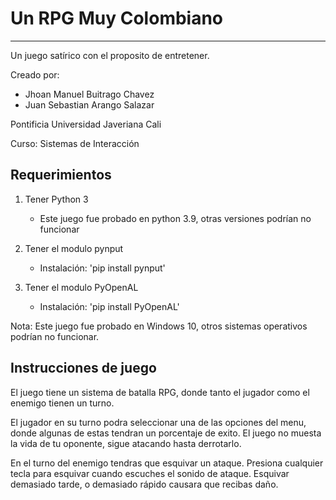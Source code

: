 # Un RPG Muy Colombiano
---
Un juego satírico con el proposito de entretener.

Creado por:
- Jhoan Manuel Buitrago Chavez
- Juan Sebastian Arango Salazar

Pontificia Universidad Javeriana Cali

Curso: Sistemas de Interacción

## Requerimientos

1. Tener Python 3 
    - Este juego fue probado en python 3.9, otras versiones podrían no funcionar
2. Tener el modulo pynput
   - Instalación: 'pip install pynput'
 
3. Tener el modulo PyOpenAL
   - Instalación: 'pip install PyOpenAL'
  
Nota: Este juego fue probado en Windows 10, otros sistemas operativos podrían no funcionar.

## Instrucciones de juego

El juego tiene un sistema de batalla RPG, donde tanto el jugador como el enemigo tienen un turno. 

El jugador en su turno podra seleccionar una de las opciones del menu, donde algunas de estas tendran un porcentaje de exito. El juego no muesta la vida de tu oponente, sigue atacando hasta derrotarlo.

En el turno del enemigo tendras que esquivar un ataque. Presiona cualquier tecla para esquivar cuando escuches el sonido de ataque. Esquivar demasiado tarde, o demasiado rápido causara que recibas daño.